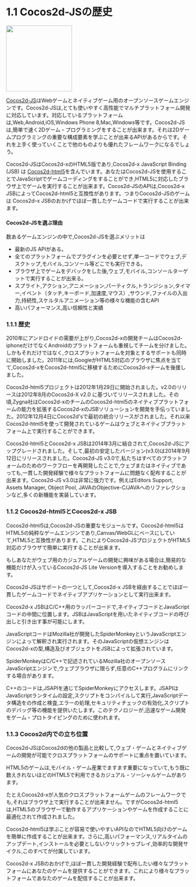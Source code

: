 # 1.1 Cocos2d-JSの歴史

<img src="http://files.cocos2d-x.org/images/orgsite/logo.png" height=180>

[Cocos2d-JS](https://github.com/cocos2d/cocos2d-js)はWebゲームとネイティブゲーム用のオープンソースゲームエンジンです。Cocos2d-JSは,とても使いやすく高性能でマルチプラットフォーム開発に対応しています。対応しているプラットフォームは,Web,Android,iOS,Windows Phone 8,Mac,Windows等です。Cocos2d-JSは,簡単で速く2Dゲーム・プログラミングをすることが出来ます。それは2Dゲームプログラミングの重要な構成要素を学ぶことが出来るAPIがあるからです。それを上手く使っていくことで他のものよりも優れたフレームワークになるでしょう。

Cocos2d-JSはCocos2d-xのHTML5版であり,Cocos2d-x JavaScript Binding (JSB) は [Cocos2d-html5](https://github.com/cocos2d/cocos2d-html5)を含んでいます。あなたはCocos2d-JSを使用することでJavaScriptでゲームコーディングをすることができ,HTML5に対応したブラウザ上でゲームを実行することが出来ます。Cocos2d-JSのAPIは,Cocos2d-x JSBによってCocos2d-html5と互換性があります。つまりCocos2d-JSのゲームは Cocos2dｰx JSBのおかげでほぼ一貫したゲームコードで実行することが出来ます。

#### Cocos2d-JSを選ぶ理由
数あるゲームエンジンの中で,Cocos2d-JSを選ぶメリットは

* 最新のJS APIがある。
* 全てのプラットフォームでプラグインを必要とせず,単一コードでウェブ,デスクトップ,モバイル,コンソール等どこでも実行できる。
* ブラウザ上でゲームをデバックをした後,ウェブ,モバイル,コンソールターゲットで実行することが出来る。
* スプライト,アクション,アニメーション,パーティクル,トランジション,タイマー,イベント（タッチ,キーボード,加速度,マウス）,サウンド,ファイルの入出力,持続性,スケルタルアニメーション等の様々な機能の含むAPI
* 高いパフォーマンス,高い信頼性と実績


### 1.1.1 歴史

2010年にアンドロイドの需要が上がり,Cocos2d-xの開発チームはCocos2d-iphoneだけでなくAndroidのプラットフォームも重視してチームを分けました。しかもそれだけではなく,クロスプラットフォームを対象とするサポートも同時に開始しました。2011年には,GoogleがHTML5対応のブラウザに焦点を当てて,Cocos2d-xをCocos2d-html5に移植するためにCocos2d-xチームを後援しました。

Cocos2d-html5プロジェクトは2012年1月29日に開始されました。v2.0のリリースは2012年8月のCocos2d-X v2.0 に基づいてリリースされました。その頃,Zygna社はCocos2d-xのチームのCocos2d-html5のネイティブプラットフォームの能力を拡張するCocos2d-xのJSBソリューションを開発を手伝っていました。2012年12月4日にCocos2d'sで最初の統合リリースがされました。それ以来Cocos2d-html5を使って開発されているゲームはウェブとネイティブプラットフォーム上で実行することができます。

Cocos2d-html5とCocos2d-x JSBは2014年3月に結合されて,Cocos2d-JSにアップグレードされました。そして,最初の安定したバージョン(v3.0)は2014年9月12日にリリースされました。Cocos2d-JS v3.0で,私たちはすべてのプラットフォームのためのワークフローを再開発したことで,ウェブまたはネイティブであっても,一貫した開発経験で様々なプラットフォームに問題なく配布することが出来ます。Cocos2d-JS v3.0は非常に強力です。例えばEditors Support, Assets Manager, Object Pool, JAVAのObjective-C/JAVAへのリファレクションなど,多くの新機能を実装しています。

### 1.1.2 Cocos2d-html5とCocos2d-x JSB

Cocos2d-html5は,Cocos2d-JSの重要なモジュールです。Cocos2d-html5はHTML5の純粋なゲームエンジンであり,Canvas/WebGLにベースにしていて,HTML5と互換性があります。これによりCocos2d-JSプロジェクトがHTML5対応のブラウザで簡単に実行することが出来ます。

もしあなたがウェブ用のカジュアルゲームの開発に興味がある場合は,簡易的な機能だけが入っているCocos2d-JS Lite Versionを導入することをお勧めします。

Cocos2d-JSはサポートの一つとして,Cocos2d-x JSBを経由することでほぼ一貫したゲームコードでネイティブアプリケーションとして実行出来ます。

Cocos2d-x JSBはC/C++用のラッパーコードで,ネイティブコードとJavaScriptコードの中間に位置します。JSBはJavaScriptを用いたネイティブコードの呼び出しと引き出す事が可能にします。

JavaScriptコードはMozilla社が開発したSpiderMonkeyというJavaScriptエンジンによって解釈され実行されます。そのJavaScriptの仮想エンジンはCocos2d-xの型,構造及びオブジェクトをJSBによって拡張されています。

SpiderMonkeyはC/C++で記述されているMozilla社のオープンソースJavaScriptエンジンで,ウェブブラウザに限らず,任意のC++プログラムにリンクする場合があります。


C++のコードは,JSAPIを通じてSpiderMonkeyにアクセスします。JSAPIはJavaScriptランタイムの設定,スクリプトをコンパイルして実行,JavaScriptデータ構造をの作成と検査,エラーの処理,セキュリティチェックの有効化,スクリプトのデバッグ等の機能を提供いたします。このテクノロジーが,迅速なゲーム開発をゲーム・プロトタイピングのために使われます。


### 1.1.3 Cocos2d内での立ち位置

Cocos2d-JSはCocos2dの他の製品と比較して,ウェブ・ゲームとネイティブゲームの開発が可能でクロスプラットフォームのサポートに重点を置いています。

HTML5のゲームは,モバイル・ゲーム産業でますます重要になっていて,もう既に数えきれないほどのHTML5で利用できるカジュアル・ソーシャルゲームがあります。

たとえCocos2d-xが人気のクロスプラットフォームゲームのフレームワークでも,それはブラウザ上で実行することが出来ません。ですがCocos2d-html5は,HTML5のブラウザーで動作するアプリケーションやゲームを作成することに最適化されて作成されました。

Cocos2d-html5は学ぶことが容易で使いやすいAPIなのでHTML5向けのゲームを簡単に作成することが出来ます。さらに,高いパフォーマンス,リアルタイムのアップデート,インストールを必要としないクリックトゥプレイ,効率的な開発サイクル,このすべてが付属しています。

Cocos2d-x JSBのおかげで,ほぼ一貫した開発経験で配布したい様々なプラットフォームにあなたのゲームを提供することができます。これにより様々なプラットフォームであなたのゲームを配信することが出来ます。


